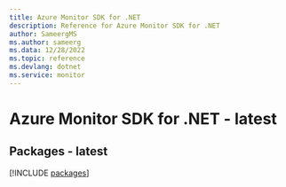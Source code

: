 ```yaml
---
title: Azure Monitor SDK for .NET
description: Reference for Azure Monitor SDK for .NET
author: SameergMS
ms.author: sameerg
ms.data: 12/28/2022
ms.topic: reference
ms.devlang: dotnet
ms.service: monitor
---
```

# Azure Monitor SDK for .NET - latest
## Packages - latest
[!INCLUDE [packages](monitor-index.md)]